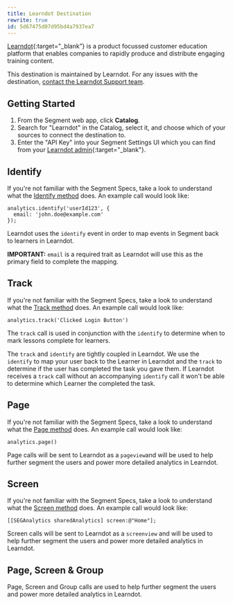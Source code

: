```yaml
---
title: Learndot Destination
rewrite: true
id: 5d67475d07d95bd4a7937ea7
---
```

[Learndot](https://www.learndot.com/?utm_source=segmentio&utm_medium=docs&utm_campaign=partners){:target="_blank”} is a product focussed customer education platform that enables companies to rapidly produce and distribute engaging training content.

This destination is maintained by Learndot. For any issues with the destination, [contact the Learndot Support team](mailto:help@learndot.com).

## Getting Started



1. From the Segment web app, click **Catalog**.
2. Search for "Learndot" in the Catalog, select it, and choose which of your sources to connect the destination to.
3. Enter the "API Key" into your Segment Settings UI which you can find from your [Learndot admin](https://admin.learndotx.com/settings){:target="_blank"}.


## Identify

If you're not familiar with the Segment Specs, take a look to understand what the [Identify method](/docs/connections/spec/identify/) does. An example call would look like:

```
analytics.identify('userId123', {
  email: 'john.doe@example.com'
});
```

Learndot uses the `identify` event in order to map events in Segment back to learners in Learndot.

**IMPORTANT:** `email` is a required trait as Learndot will use this as the primary field to complete the mapping.


## Track

If you're not familiar with the Segment Specs, take a look to understand what the [Track method](/docs/connections/spec/track/) does. An example call would look like:

```
analytics.track('Clicked Login Button')
```

The `track` call is used in conjunction with the `identify` to determine when to mark lessons complete for learners.

The `track` and `identify` are tightly coupled in Learndot. We use the `identify` to map your user back to the Learner in Learndot and the `track` to determine if the user has completed the task you gave them. If Learndot receives a `track` call without an accompanying `identify` call it won't be able to determine which Learner the completed the task.

## Page

If you're not familiar with the Segment Specs, take a look to understand what the [Page method](/docs/connections/spec/page/) does. An example call would look like:

```
analytics.page()
```

Page calls will be sent to Learndot as a `pageview`and will be used to help further segment the users and power more detailed analytics in Learndot.

## Screen

If you're not familiar with the Segment Specs, take a look to understand what the [Screen method](/docs/connections/spec/screen/) does. An example call would look like:

```
[[SEGAnalytics sharedAnalytics] screen:@"Home"];
```

Screen calls will be sent to Learndot as a `screenview` and will be used to help further segment the users and power more detailed analytics in Learndot.

## Page, Screen & Group

Page, Screen and Group calls are used to help further segment the users and power more detailed analytics in Learndot.
